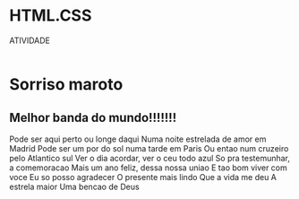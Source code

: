 # HTML.CSS
ATIVIDADE
<html>
    <head>
	<meta charset="UTF-8">
	<title></title>
	<link rel="stylesheet" href="arquivo.css">
    </head>
<body><img src="https://www.culturaemfoco.com.br/midias/imagens/16473656881.png" alt=""></body>
    <body>
	<h1>Sorriso maroto</h1>
	<h2>Melhor banda do mundo!!!!!!!</h2>
	<p>Pode ser aqui perto ou longe daqui
        Numa noite estrelada de amor em Madrid
        Pode ser um por do sol numa tarde em Paris
        Ou entao num cruzeiro pelo Atlantico sul
        Ver o dia acordar, ver o ceu todo azul
        So pra testemunhar, a comemoracao
        Mais um ano feliz, dessa nossa uniao
        E tao bom viver com voce
        Eu so posso agradecer
        O presente mais lindo
        Que a vida me deu
        A estrela maior
        Uma bencao de Deus</p>
    </body>
</html>
